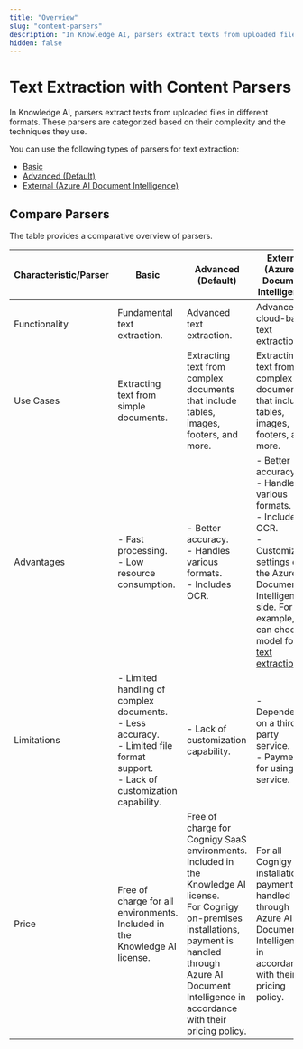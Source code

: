 ```yaml
---
title: "Overview"
slug: "content-parsers"
description: "In Knowledge AI, parsers extract texts from uploaded files in different formats. These parsers are categorized based on their complexity and the techniques they use."
hidden: false
---
```


# Text Extraction with Content Parsers

In Knowledge AI, parsers extract texts from uploaded files in different formats. These parsers are categorized based on their complexity and the techniques they use.

You can use the following types of parsers for text extraction:

- [Basic](text-extraction-with-basic-parser.md)
- [Advanced (Default)](text-extraction-with-advanced-parser.md)
- [External (Azure AI Document Intelligence)](text-extraction-with-azure-ai.md)

## Compare Parsers

The table provides a comparative overview of parsers.

| Characteristic/Parser | Basic                                                                                                                                       | Advanced (Default)                                                                                                                                                                                                                 | External (Azure AI Document Intelligence)                                                                                                                                                                                                                                                                       |
|-----------------------|---------------------------------------------------------------------------------------------------------------------------------------------|------------------------------------------------------------------------------------------------------------------------------------------------------------------------------------------------------------------------------------|-----------------------------------------------------------------------------------------------------------------------------------------------------------------------------------------------------------------------------------------------------------------------------------------------------------------|
| Functionality         | Fundamental text extraction.                                                                                                                | Advanced text extraction.                                                                                                                                                                                                          | Advanced, cloud-based text extraction.                                                                                                                                                                                                                                                                          |
| Use Cases             | Extracting text from simple documents.                                                                                                      | Extracting text from complex documents that include tables, images, footers, and more.                                                                                                                                             | Extracting text from complex documents that include tables, images, footers, and more.                                                                                                                                                                                                                          |
| Advantages            | - Fast processing. <br> - Low resource consumption.                                                                                         | - Better accuracy. <br> - Handles various formats. <br> - Includes OCR.                                                                                                                                                            | - Better accuracy. <br> - Handles various formats. <br> - Includes OCR. <br> - Customizable settings on the Azure AI Document Intelligence side. For example, you can choose a model for [text extraction](https://learn.microsoft.com/en-us/azure/ai-services/document-intelligence/concept-general-document). |
| Limitations           | - Limited handling of complex documents. <br> - Less accuracy. <br> - Limited file format support. <br> - Lack of customization capability. | - Lack of customization capability.                                                                                                                                                                                                | - Dependency on a third-party service. <br> - Payment for using the service.                                                                                                                                                                                                                                    |
| Price                 | Free of charge for all environments. Included in the Knowledge AI license.                                                                  | Free of charge for Cognigy SaaS environments. Included in the Knowledge AI license. <br> For Cognigy on-premises installations, payment is handled through Azure AI Document Intelligence in accordance with their pricing policy. | For all Cognigy installations, payment is handled through Azure AI Document Intelligence in accordance with their pricing policy.                                                                                                                                                                               |

